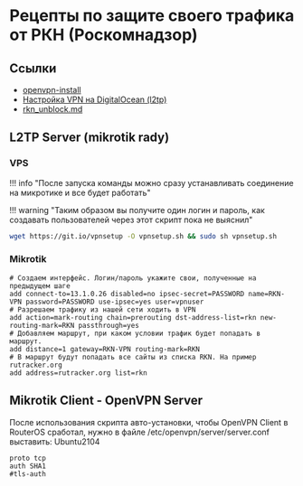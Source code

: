 # Рецепты по защите своего трафика от РКН (Роскомнадзор)

## Ссылки

- [openvpn-install](https://github.com/Nyr/openvpn-install)
- [Настройка VPN на DigitalOcean (l2tp)](https://dgnz.ru/info/nastraivaem-svoj-vpn-l2tp-ipsec-na-digitalocean.html?utm_referrer=https%3A%2F%2Fdgnz.ru%2Finfo%2Fnastraivaem-svoj-vpn-l2tp-ipsec-na-digitalocean.html)
- [rkn_unblock.md](https://gist.github.com/furdarius/ccb61a7bf8e747d43be5e908cc36dd92)

## L2TP Server (mikrotik rady)

### VPS

!!! info "После запуска команды можно сразу устанавливать соединение на микротике и все будет работать"

!!! warning "Таким образом вы получите один логин и пароль, как создавать пользователей через этот скрипт пока не выяснил"

```sh
wget https://git.io/vpnsetup -O vpnsetup.sh && sudo sh vpnsetup.sh
```

### Mikrotik

```shell
# Создаем интерфейс. Логин/пароль укажите свои, полученные на предыдущем шаге
add connect-to=13.1.0.26 disabled=no ipsec-secret=PASSWORD name=RKN-VPN password=PASSWORD use-ipsec=yes user=vpnuser
# Разрешаем трафику из нашей сети ходить в VPN
add action=mark-routing chain=prerouting dst-address-list=rkn new-routing-mark=RKN passthrough=yes
# Добавляем маршрут, при каком условии трафик будет попадать в маршрут.
add distance=1 gateway=RKN-VPN routing-mark=RKN
# В маршрут будут попадать все сайты из списка RKN. На пример rutracker.org
add address=rutracker.org list=rkn
```


## Mikrotik Client - OpenVPN Server

После использования скрипта авто-установки, чтобы OpenVPN Client в RouterOS сработал, нужно в файле /etc/openvpn/server/server.conf выставить:
Ubuntu2104

```
proto tcp
auth SHA1
#tls-auth
```

```shell

```
